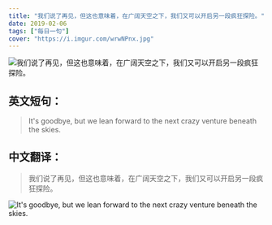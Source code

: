 ```yaml
---
title: "我们说了再见，但这也意味着，在广阔天空之下，我们又可以开启另一段疯狂探险。"
date: 2019-02-06
tags: ["每日一句"]
cover: "https://i.imgur.com/wrwNPnx.jpg"
---
```


![我们说了再见，但这也意味着，在广阔天空之下，我们又可以开启另一段疯狂探险。](https://i.imgur.com/VjB3LsE.jpg)

## 英文短句：
> It's goodbye, but we lean forward to the next crazy venture beneath the skies.

<!--more-->

## 中文翻译：
> 我们说了再见，但这也意味着，在广阔天空之下，我们又可以开启另一段疯狂探险。

![It's goodbye, but we lean forward to the next crazy venture beneath the skies.](https://i.imgur.com/CDf3CAk.jpg)

